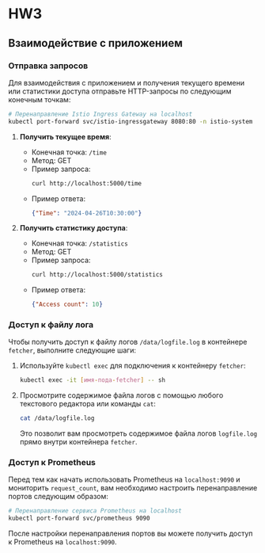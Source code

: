 # HW3
## Взаимодействие с приложением

### Отправка запросов

Для взаимодействия с приложением и получения текущего времени или статистики доступа отправьте HTTP-запросы по следующим конечным точкам:

```bash
# Перенаправление Istio Ingress Gateway на localhost
kubectl port-forward svc/istio-ingressgateway 8080:80 -n istio-system
```

1. **Получить текущее время**:
   - Конечная точка: `/time`
   - Метод: GET
   - Пример запроса:
     ```bash
     curl http://localhost:5000/time
     ```
   - Пример ответа:
     ```json
     {"Time": "2024-04-26T10:30:00"}
     ```

2. **Получить статистику доступа**:
   - Конечная точка: `/statistics`
   - Метод: GET
   - Пример запроса:
     ```bash
     curl http://localhost:5000/statistics
     ```
   - Пример ответа:
     ```json
     {"Access count": 10}
     ```

### Доступ к файлу лога

Чтобы получить доступ к файлу логов `/data/logfile.log` в контейнере `fetcher`, выполните следующие шаги:

1. Используйте `kubectl exec` для подключения к контейнеру `fetcher`:

   ```bash
   kubectl exec -it [имя-пода-fetcher] -- sh
   ```

2. Просмотрите содержимое файла логов с помощью любого текстового редактора или команды `cat`:

   ```bash
   cat /data/logfile.log
   ```

   Это позволит вам просмотреть содержимое файла логов `logfile.log` прямо внутри контейнера `fetcher`.

### Доступ к Prometheus

Перед тем как начать использовать Prometheus на `localhost:9090` и мониторить `request_count`, вам необходимо настроить перенаправление портов следующим образом:

```bash
# Перенаправление сервиса Prometheus на localhost
kubectl port-forward svc/prometheus 9090
```

После настройки перенаправления портов вы можете получить доступ к Prometheus на `localhost:9090`.
